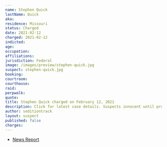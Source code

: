 ```yaml
---
name: Stephen Quick
lastName: Quick
aka:
residence: Missouri
status: Charged
date: 2021-02-12
charged: 2021-02-12
indicted:
age:
occupation:
affiliations:
jurisdiction: Federal
image: /images/preview/stephen-quick.jpg
suspect: stephen-quick.jpg
booking:
courtroom:
courthouse:
raid:
perpwalk:
quote:
title: Stephen Quick charged on February 12, 2021
description: Click for latest case details. Suspects innocent until proven guilty.
author: seditiontrack
layout: suspect
published: false
charges:
---
```

- [News Report](https://apnews.com/article/capitol-siege-michael-brown-riots-arrests-electoral-college-7bb4d9a787d5a04bf9e38c3014740bd1)
